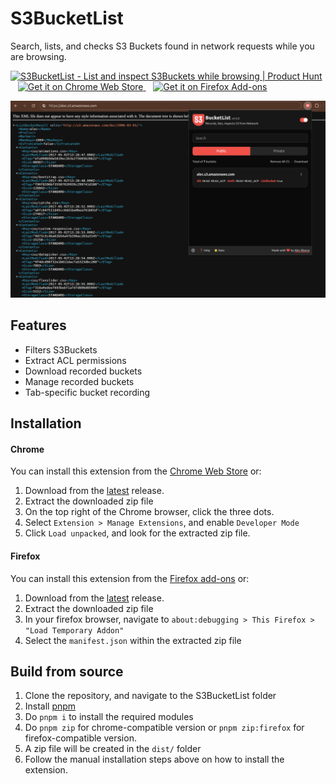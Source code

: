 # S3BucketList

Search, lists, and checks S3 Buckets found in network requests while you are browsing.

<a href="https://www.producthunt.com/products/s3bucketlist?embed=true&utm_source=badge-featured&utm_medium=badge&utm_source=badge-s3bucketlist" target="_blank"><img src="https://api.producthunt.com/widgets/embed-image/v1/featured.svg?post_id=975743&theme=light&t=1749475141601" alt="S3BucketList - List&#0032;and&#0032;inspect&#0032;S3Buckets&#0032;while&#0032;browsing | Product Hunt" style="width: 250px; height: 54px;" width="250" height="54" /></a>
&nbsp;&nbsp;
<a href="https://chromewebstore.google.com/detail/s3bucketlist/anngjobjhcbancaaogmlcffohpmcniki" target="_blank">
  <img src="https://developer.chrome.com/static/docs/webstore/branding/image/HRs9MPufa1J1h5glNhut.png"
       alt="Get it on Chrome Web Store"
       style="height: 58px;" />
</a> 
&nbsp;&nbsp;
<a href="https://addons.mozilla.org/en-US/android/addon/s3bucketlist/" target="_blank">
  <img src="https://blog.mozilla.org/addons/files/2015/11/get-the-addon.png" 
       alt="Get it on Firefox Add-ons" 
       style="height: 58px;" />
</a>


![alt text](image.png)

## Features

- Filters S3Buckets
- Extract ACL permissions
- Download recorded buckets
- Manage recorded buckets
- Tab-specific bucket recording

## Installation

#### Chrome

You can install this extension from the [Chrome Web Store](https://chromewebstore.google.com/detail/s3bucketlist/anngjobjhcbancaaogmlcffohpmcniki?authuser=0&hl=en) or:

1. Download from the [latest](https://github.com/AlecBlance/S3BucketList/releases) release.
2. Extract the downloaded zip file
3. On the top right of the Chrome browser, click the three dots.
4. Select `Extension > Manage Extensions`, and enable `Developer Mode`
5. Click `Load unpacked`, and look for the extracted zip file.

#### Firefox

You can install this extension from the [Firefox add-ons](https://addons.mozilla.org/en-US/android/addon/s3bucketlist/) or:

1. Download from the [latest](https://github.com/AlecBlance/S3BucketList/releases) release.
2. Extract the downloaded zip file
3. In your firefox browser, navigate to `about:debugging > This Firefox > "Load Temporary Addon"`
4. Select the `manifest.json` within the extracted zip file

## Build from source

1. Clone the repository, and navigate to the S3BucketList folder
2. Install [pnpm](https://pnpm.io/installation)
3. Do `pnpm i` to install the required modules
4. Do `pnpm zip` for chrome-compatible version or `pnpm zip:firefox` for firefox-compatible version.
5. A zip file will be created in the `dist/` folder
6. Follow the manual installation steps above on how to install the extension.
